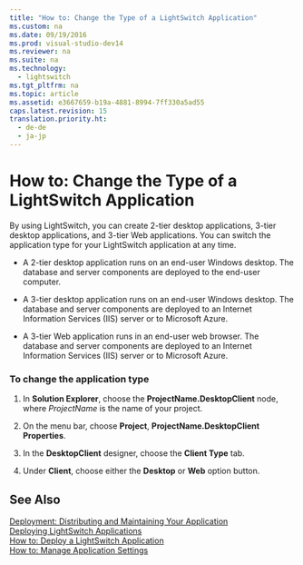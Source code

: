 ```yaml
---
title: "How to: Change the Type of a LightSwitch Application"
ms.custom: na
ms.date: 09/19/2016
ms.prod: visual-studio-dev14
ms.reviewer: na
ms.suite: na
ms.technology: 
  - lightswitch
ms.tgt_pltfrm: na
ms.topic: article
ms.assetid: e3667659-b19a-4881-8994-7ff330a5ad55
caps.latest.revision: 15
translation.priority.ht: 
  - de-de
  - ja-jp
---
```

# How to: Change the Type of a LightSwitch Application
By using LightSwitch, you can create 2-tier desktop applications, 3-tier desktop applications, and 3-tier Web applications. You can switch the application type for your LightSwitch application at any time.  
  
-   A 2-tier desktop application runs on an end-user Windows desktop. The database and server components are deployed to the end-user computer.  
  
-   A 3-tier desktop application runs on an end-user Windows desktop. The database and server components are deployed to an Internet Information Services (IIS) server or to Microsoft Azure.  
  
-   A 3-tier Web application runs in an end-user web browser. The database and server components are deployed to an Internet Information Services (IIS) server or to Microsoft Azure.  
  
### To change the application type  
  
1.  In **Solution Explorer**, choose the **ProjectName.DesktopClient** node, where *ProjectName* is the name of your project.  
  
2.  On the menu bar, choose **Project**, **ProjectName.DesktopClient Properties**.  
  
3.  In the **DesktopClient** designer, choose the **Client Type** tab.  
  
4.  Under **Client**, choose either the **Desktop** or **Web** option button.  
  
## See Also  
 [Deployment: Distributing and Maintaining Your Application](../vs140/Deployment--Distributing-and-Maintaining-Your-Application.md)   
 [Deploying LightSwitch Applications](../vs140/Deploying-LightSwitch-Applications.md)   
 [How to: Deploy a LightSwitch Application](../vs140/How-to--Deploy-a-Two-tier-LightSwitch-Application.md)   
 [How to: Manage Application Settings](../vs140/How-to--Manage-Application-Settings-in-LightSwitch.md)